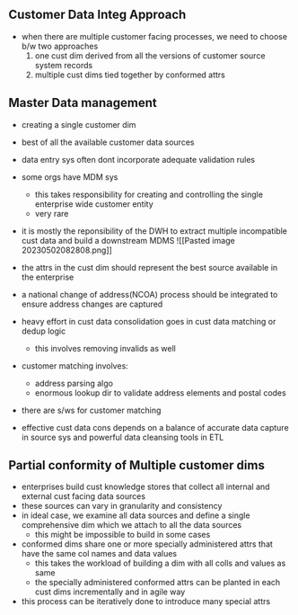 ## Customer Data Integ Approach
- when there are multiple customer facing processes, we need to choose b/w two approaches
	1. one cust dim derived from all the versions of customer source system records
	2. multiple cust dims tied together by conformed attrs

## Master Data management
- creating a single customer dim
- best of all the available customer data sources
- data entry sys often dont incorporate adequate validation rules
- some orgs have MDM sys
	- this takes responsibility for creating and controlling the single enterprise wide customer entity
	- very rare
- it is mostly the reponsibility of the DWH to extract multiple incompatible cust data and build a downstream MDMS
![[Pasted image 20230502082808.png]]

- the attrs in the cust dim should represent the best source available in the enterprise
- a national change of address(NCOA) process should be integrated to ensure address changes are captured
- heavy effort in cust data consolidation goes in cust data matching or dedup logic
	- this involves removing invalids as well
- customer matching involves:
	- address parsing algo
	- enormous lookup dir to validate address elements and postal codes
- there are s/ws for customer matching
- effective cust data cons depends on a balance of accurate data capture in source sys and powerful data cleansing tools in ETL

## Partial conformity of Multiple customer dims
- enterprises build cust knowledge stores that collect all internal and external cust facing data sources
- these sources can vary in granularity and consistency
- in ideal case, we examine all data sources and define a single comprehensive dim which we attach to all the data sources
	- this might be impossible to build in some cases
- conformed dims share one or more specially administered attrs that have the same col names and data values
	- this takes the workload of building a dim with all colls and values as same
	- the specially administered conformed attrs can be planted in each cust dims incrementally and in agile way
- this process can be iteratively done to introduce many special attrs